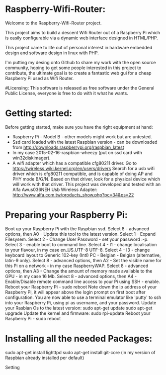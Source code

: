 # Raspberry-Wifi-Router:

Welcome to the Raspberry-Wifi-Router project.

This project aims to build a descent Wifi Router out of a Raspberry Pi which is easily configurable via
a dynamic web interface designed in HTML/PHP.

This project came to life out of personal interest in hardware embedded design and software design in linux with PHP.

I'm putting my desing onto Github to share my work with the open source community, hoping to get some people interested in this project to contribute, the ultimate goal is to create a fantastic web gui for a cheap Raspberry Pi used as Wifi Router.

#Licensing:
This software is released as free software under the General Public License, everyone is free to do with it what he wants.


# Getting started:
Before getting started, make sure you have the right equipment at hand:
* Raspberry Pi - Model B - other models might work but are untested.
* Ssd card loaded with the latest Raspbian version -  can be downloaded from http://downloads.raspberrypi.org/raspbian_latest
* In my case 2015-02-16-raspbian-wheezy (put on ssd card with win32diskimager).
* A wifi adapter which has a compatible cfg80211 driver.
Go to https://wireless.wiki.kernel.org/en/users/drivers
Search for a usb wifi driver which is cfg80211 compatible, and is capable of doing AP and PHY mode B/G/N.
Based on that driver, look for a physical device which will work with that driver.
This project was developed and tested with an Alfa Awus036NEH Usb Wireless Adapter: http://www.alfa.com.tw/products_show.php?pc=34&ps=22

# Preparing your Raspberry Pi:
Boot up your Raspberry Pi with the Raspbian ssd. 
Select 8 - advanced options, then A0 - Update this tool to the latest version.
Select 1 - Expand Filesysem.
Select 2 - Change User Password - set your password :-p.
Select 3 - enable boot to command line.
Select 4 - I1 - change localisation to your flavour, in my case en_US.UTF-8 UTF-8.
Select 4 - I3 - change keyboard layout to Generic 102-key (Intl) PC - Belgian - Belgian (alternative, latin-9 only).
Select 8 - advanced options, then A2 - Set the visible name for this Pi on a network - in my case RaspberryWAP.
Select 8 - advanced options, then A3 - Change the amount of memory made available to the GPU - in my case 16 Mb.
Select 8 - advanced options, then A4 - Enable/Disable remote command line access to your Pi using SSH - enable.
Reboot your Raspberry Pi - sudo reboot
Note down the ip address of your Raspberry Pi, it will appear above the login prompt on first boot after configuration.
You are now able to use a terminal emulator like 'putty' to ssh into your Raspberry Pi, using pi as username, and your password.
Update your Rasbian Os to the latest version:
sudo apt-get update
sudo apt-get upgrade
Update the kernel and firmware:
sudo rpi-update
Reboot your Raspberry Pi - sudo reboot


# Installing all the needed Packages:
sudo apt-get install lighttpd
sudo apt-get install git-core (in my version of Raspbian already installed per default)

Setting







